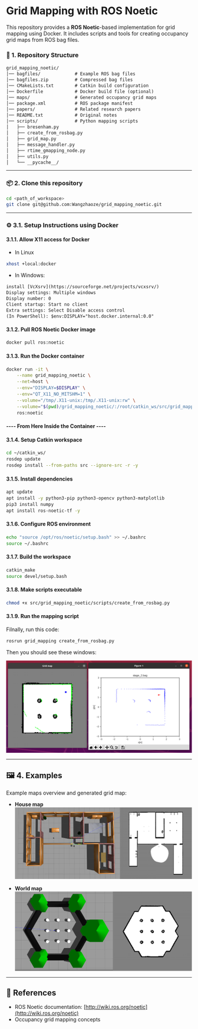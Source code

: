 # Grid Mapping with ROS Noetic

This repository provides a **ROS Noetic**-based implementation for grid mapping using Docker. It includes scripts and tools for creating occupancy grid maps from ROS bag files.



### 📂 1. Repository Structure

```
grid_mapping_noetic/
│── bagfiles/             # Example ROS bag files
│── bagfiles.zip          # Compressed bag files
│── CMakeLists.txt        # Catkin build configuration
│── Dockerfile            # Docker build file (optional)
│── maps/                 # Generated occupancy grid maps
│── package.xml           # ROS package manifest
│── papers/               # Related research papers
│── README.txt            # Original notes
│── scripts/              # Python mapping scripts
│   ├── bresenham.py
│   ├── create_from_rosbag.py
│   ├── grid_map.py
│   ├── message_handler.py
│   ├── rtime_gmapping_node.py
│   ├── utils.py
│   └── __pycache__/
```

---


### 📦 2. Clone this repository
```bash
cd <path_of_workspace>
git clone git@github.com:Wangzhaoze/grid_mapping_noetic.git
```

---
### ⚙️ 3.1. Setup Instructions using Docker

#### 3.1.1. Allow X11 access for Docker
- In Linux
```bash
xhost +local:docker
```

- In Windows:
```
install [VcXsrv](https://sourceforge.net/projects/vcxsrv/)
Display settings: Multiple windows
Display number: 0
Client startup: Start no client
Extra settings: Select Disable access control
(In PowerShell): $env:DISPLAY="host.docker.internal:0.0"
```

#### 3.1.2. Pull ROS Noetic Docker image
```bash
docker pull ros:noetic
```

#### 3.1.3. Run the Docker container
```bash
docker run -it \
    --name grid_mapping_noetic \
    --net=host \
    --env="DISPLAY=$DISPLAY" \
    --env="QT_X11_NO_MITSHM=1" \
    --volume="/tmp/.X11-unix:/tmp/.X11-unix:rw" \
    --volume="$(pwd)/grid_mapping_noetic/:/root/catkin_ws/src/grid_mapping_noetic/" \
    ros:noetic
```

#### ---- From Here Inside the Container ----
#### 3.1.4. Setup Catkin workspace
```bash
cd ~/catkin_ws/
rosdep update
rosdep install --from-paths src --ignore-src -r -y
```

#### 3.1.5. Install dependencies
```bash
apt update
apt install -y python3-pip python3-opencv python3-matplotlib
pip3 install numpy
apt install ros-noetic-tf -y
```

#### 3.1.6. Configure ROS environment
```bash
echo "source /opt/ros/noetic/setup.bash" >> ~/.bashrc
source ~/.bashrc
```

#### 3.1.7. Build the workspace
```bash
catkin_make
source devel/setup.bash
```

#### 3.1.8. Make scripts executable
```bash
chmod +x src/grid_mapping_noetic/scripts/create_from_rosbag.py
```

#### 3.1.9. Run the mapping script
Filnally, run this code: 
```bash
rosrun grid_mapping create_from_rosbag.py
```
Then you should see these windows:

![Screenshot](figures/screen_shot.png)

---



## 🖼️ 4. Examples

Example maps overview and generated grid map:

- **House map**
![House Grid Map](figures/house_compared.png)


- **World map**
![World Grid Map](figures/world_compared.png)

---

## 📖 References

- ROS Noetic documentation: [http://wiki.ros.org/noetic](http://wiki.ros.org/noetic)
- Occupancy grid mapping concepts
